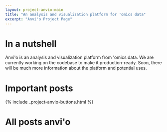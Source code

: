```yaml
---
layout: project-anvio-main
title: "An analysis and visualization platform for 'omics data"
excerpt: "Anvi'o Project Page"
---
```

# In a nutshell

Anvi'o is an analysis and visualization platform from 'omics data. We are currently working on the codebase to make it production-ready. Soon, there will be much more information about the platform and potential uses.

# Important posts

{% include _project-anvio-buttons.html %}

# All posts anvi'o
